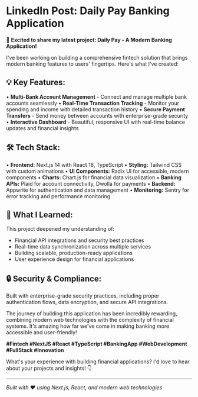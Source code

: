 # LinkedIn Post: Daily Pay Banking Application

🚀 **Excited to share my latest project: Daily Pay - A Modern Banking Application!**

I've been working on building a comprehensive fintech solution that brings modern banking features to users' fingertips. Here's what I've created:

## 💡 **Key Features:**
• **Multi-Bank Account Management** - Connect and manage multiple bank accounts seamlessly
• **Real-Time Transaction Tracking** - Monitor your spending and income with detailed transaction history
• **Secure Payment Transfers** - Send money between accounts with enterprise-grade security
• **Interactive Dashboard** - Beautiful, responsive UI with real-time balance updates and financial insights

## 🛠 **Tech Stack:**
• **Frontend:** Next.js 14 with React 18, TypeScript
• **Styling:** Tailwind CSS with custom animations
• **UI Components:** Radix UI for accessible, modern components
• **Charts:** Chart.js for financial data visualization
• **Banking APIs:** Plaid for account connectivity, Dwolla for payments
• **Backend:** Appwrite for authentication and data management
• **Monitoring:** Sentry for error tracking and performance monitoring

## 🎯 **What I Learned:**
This project deepened my understanding of:
- Financial API integrations and security best practices
- Real-time data synchronization across multiple services
- Building scalable, production-ready applications
- User experience design for financial applications

## 🔒 **Security & Compliance:**
Built with enterprise-grade security practices, including proper authentication flows, data encryption, and secure API integrations.

The journey of building this application has been incredibly rewarding, combining modern web technologies with the complexity of financial systems. It's amazing how far we've come in making banking more accessible and user-friendly!

**#Fintech #NextJS #React #TypeScript #BankingApp #WebDevelopment #FullStack #Innovation**

What's your experience with building financial applications? I'd love to hear about your projects and insights! 👇

---

*Built with ❤️ using Next.js, React, and modern web technologies* 